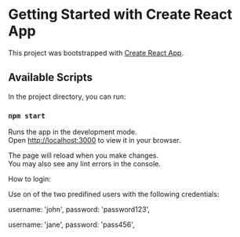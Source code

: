 # Getting Started with Create React App

This project was bootstrapped with [Create React App](https://github.com/facebook/create-react-app).

## Available Scripts

In the project directory, you can run:

### `npm start`

Runs the app in the development mode.\
Open [http://localhost:3000](http://localhost:3000) to view it in your browser.

The page will reload when you make changes.\
You may also see any lint errors in the console.

How to login:

Use on of the two predifined users with the following credentials: 

username: 'john',
password: 'password123',

username: 'jane',
password: 'pass456',
